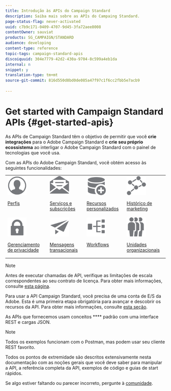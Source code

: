 ```yaml
---
title: Introdução às APIs do Campaign Standard
description: Saiba mais sobre as APIs do Campaing Standard.
page-status-flag: never-activated
uuid: c7b9c171-0409-4707-9d45-3fa72aee8008
contentOwner: sauviat
products: SG_CAMPAIGN/STANDARD
audience: developing
content-type: reference
topic-tags: campaign-standard-apis
discoiquuid: 304e7779-42d2-430a-9704-8c599a4eb1da
internal: n
snippet: y
translation-type: tm+mt
source-git-commit: 816d550d8bd0de085a47f97c1f6cc2fbb5e7acb9

---
```



# Get started with Campaign Standard APIs {#get-started-apis}

As APIs de Campaign Standard têm o objetivo de permitir que você **crie integrações** para o Adobe Campaign Standard e **crie seu próprio ecossistema** ao interligar o Adobe Campaign Standard com o painel de tecnologias que você usa.

Com as APIs do Adobe Campaign Standard, você obtém acesso às seguintes funcionalidades:

<table><tr>
 <td valign="top"><a href="../../api/using/retrieving-profiles.md"><img width="60px" alt="condições" src="assets/icon_profile.svg"/></a><p><a href="../../api/using/retrieving-profiles.md">Perfis</a></p></td>
<td valign="top"><a href="../../api/using/creating-a-service.md"><img width="60px" alt="condições" src="assets/icon_services.svg"/></a><p><a href="../../api/using/creating-a-service.md">Serviços e subscrições</a></p></td>
<td valign="top"><a href="../../api/using/interacting-with-custom-resources.md"><img width="60px" alt="condições" src="assets/icon_customresources.svg"/></a><p><a href="../../api/using/interacting-with-custom-resources.md">Recursos personalizados</a></p></td>
<td valign="top"><a href="../../api/using/interacting-with-marketing-history.md"><img width="60px" alt="condições" src="assets/icon_marketinghistory.svg"/></a><p><a href="../../api/using/interacting-with-marketing-history.md">Histórico de marketing</a></p></td>
</tr>
<tr>
<td valign="top"><a href="../../api/using/creating-a-privacy-request.md"><img width="60px" alt="condições" src="assets/icon_privacy.svg"/></a><p><a href="../../api/using/creating-a-privacy-request.md">Gerenciamento de privacidade</a></p></td>
<td valign="top"><a href="../../api/using/managing-transactional-messages.md"><img width="60px" alt="condições" src="assets/icon_transactionalmessage.svg"/></a><p><a href="../../api/using/managing-transactional-messages.md">Mensagens transacionais</a></p></td>
<td valign="top"><a href="../../api/using/controlling-a-workflow.md"><img width="60px" alt="condições" src="assets/icon_workflows.svg"/></a><p><a href="../../api/using/controlling-a-workflow.md">Workflows</a></p></td>
<td valign="top"><a href="../../api/using/retrieving-an-organizational-unit.md"><img width="60px" alt="condições" src="assets/icon_units.svg"/></a><p><a href="../../api/using/retrieving-an-organizational-unit.md">Unidades organizacionais</a></p></td>
</tr></table>

>[!NOTE]
>
>Antes de executar chamadas de API, verifique as limitações de escala correspondentes ao seu contrato de licença. Para obter mais informações, consulte [esta página](https://helpx.adobe.com/legal/product-descriptions/campaign-standard.html#ITInfrastructureResourcesbyActiveProfilesTiers).

Para usar a API Campaign Standard, você precisa de uma conta de E/S da Adobe. Esta é uma primeira etapa obrigatória para avançar e descobrir os recursos da API.
Para obter mais informações, consulte [esta seção](../../api/using/setting-up-api-access.md).

As APIs que fornecemos usam conceitos **** padrão com uma interface REST e cargas JSON.

>[!NOTE]
>
>Todos os exemplos funcionam com o Postman, mas podem usar seu cliente REST favorito.

Todos os pontos de extremidade são descritos extensivamente nesta documentação com as noções gerais que você deve saber para manipular a API, a referência completa da API, exemplos de código e guias de start rápidos.

Se algo estiver faltando ou parecer incorreto, pergunte à [comunidade](https://help-forums.adobe.com/content/adobeforums/en/campaign-forum/adobe-campaign.html).
